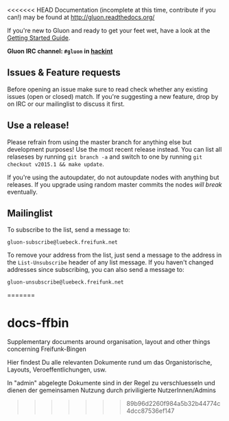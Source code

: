 <<<<<<< HEAD
Documentation (incomplete at this time, contribute if you can!) may be found at
http://gluon.readthedocs.org/

If you're new to Gluon and ready to get your feet wet, have a look at the
[Getting Started Guide](http://gluon.readthedocs.org/en/latest/user/getting_started.html).

**Gluon IRC channel: `#gluon` in [hackint](http://hackint.org/)**

## Issues & Feature requests

Before opening an issue make sure to read check whether any existing issues
(open or closed) match. If you're suggesting a new feature, drop by on IRC or
our mailinglist to discuss it first.

## Use a release!

Please refrain from using the master branch for anything else but development purposes!
Use the most recent release instead. You can list all relaseses by running `git branch -a`
and switch to one by running `git checkout v2015.1 && make update`.

If you're using the autoupdater, do not autoupdate nodes with anything but releases.
If you upgrade using random master commits the nodes *will break* eventually.

## Mailinglist

To subscribe to the list, send a message to:

    gluon-subscribe@luebeck.freifunk.net

To remove your address from the list, just send a message to
the address in the `List-Unsubscribe` header of any list
message. If you haven't changed addresses since subscribing,
you can also send a message to:

    gluon-unsubscribe@luebeck.freifunk.net
=======
# docs-ffbin
Supplementary documents around organisation, layout and other things concerning Freifunk-Bingen

Hier findest Du alle relevanten Dokumente rund um das Organistorische, Layouts, Veroeffentlichungen, usw.

In "admin" abgelegte Dokumente sind in der Regel zu verschluesseln und dienen der gemeinsamen Nutzung durch
priviligierte NutzerInnen/Admins

>>>>>>> 89b96d2260f984a5b32b44774c4dcc87536ef147
